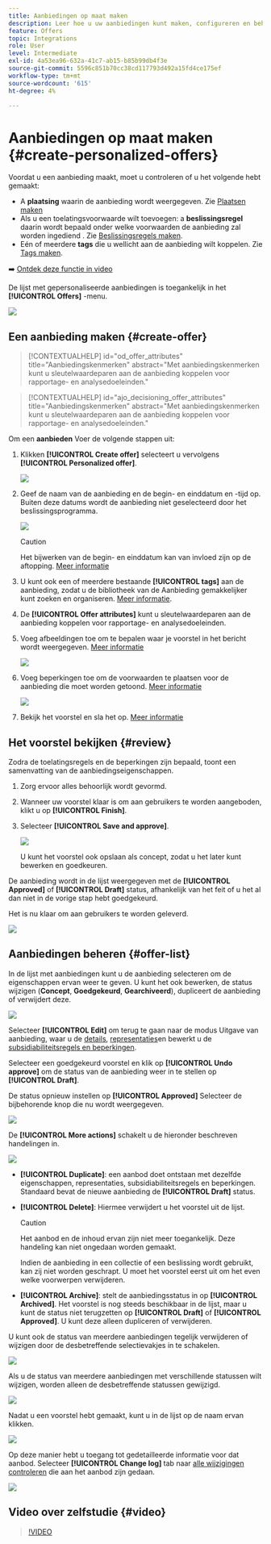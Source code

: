 ```yaml
---
title: Aanbiedingen op maat maken
description: Leer hoe u uw aanbiedingen kunt maken, configureren en beheren
feature: Offers
topic: Integrations
role: User
level: Intermediate
exl-id: 4a53ea96-632a-41c7-ab15-b85b99db4f3e
source-git-commit: 5596c851b70cc38cd117793d492a15fd4ce175ef
workflow-type: tm+mt
source-wordcount: '615'
ht-degree: 4%

---
```


# Aanbiedingen op maat maken {#create-personalized-offers}

Voordat u een aanbieding maakt, moet u controleren of u het volgende hebt gemaakt:

* A **plaatsing** waarin de aanbieding wordt weergegeven. Zie [Plaatsen maken](../offer-library/creating-placements.md)
* Als u een toelatingsvoorwaarde wilt toevoegen: a **beslissingsregel** daarin wordt bepaald onder welke voorwaarden de aanbieding zal worden ingediend . Zie [Beslissingsregels maken](../offer-library/creating-decision-rules.md).
* Eén of meerdere **tags** die u wellicht aan de aanbieding wilt koppelen. Zie [Tags maken](../offer-library/creating-tags.md).

➡️ [Ontdek deze functie in video](#video)

De lijst met gepersonaliseerde aanbiedingen is toegankelijk in het **[!UICONTROL Offers]** -menu.

![](../assets/offers_list.png)

## Een aanbieding maken {#create-offer}

>[!CONTEXTUALHELP]
>id="od_offer_attributes"
>title="Aanbiedingskenmerken"
>abstract="Met aanbiedingskenmerken kunt u sleutelwaardeparen aan de aanbieding koppelen voor rapportage- en analysedoeleinden."

>[!CONTEXTUALHELP]
>id="ajo_decisioning_offer_attributes"
>title="Aanbiedingskenmerken"
>abstract="Met aanbiedingskenmerken kunt u sleutelwaardeparen aan de aanbieding koppelen voor rapportage- en analysedoeleinden."

Om een **aanbieden** Voer de volgende stappen uit:

1. Klikken **[!UICONTROL Create offer]** selecteert u vervolgens **[!UICONTROL Personalized offer]**.

   ![](../assets/create_offer.png)

1. Geef de naam van de aanbieding en de begin- en einddatum en -tijd op. Buiten deze datums wordt de aanbieding niet geselecteerd door het beslissingsprogramma.

   ![](../assets/offer_details.png)

   >[!CAUTION]
   >
   >Het bijwerken van de begin- en einddatum kan van invloed zijn op de aftopping. [Meer informatie](add-constraints.md#capping-change-date)

1. U kunt ook een of meerdere bestaande **[!UICONTROL tags]** aan de aanbieding, zodat u de bibliotheek van de Aanbieding gemakkelijker kunt zoeken en organiseren. [Meer informatie](creating-tags.md).

1. De **[!UICONTROL Offer attributes]** kunt u sleutelwaardeparen aan de aanbieding koppelen voor rapportage- en analysedoeleinden.

1. Voeg afbeeldingen toe om te bepalen waar je voorstel in het bericht wordt weergegeven. [Meer informatie](add-representations.md)

   ![](../assets/channel-placement.png)

1. Voeg beperkingen toe om de voorwaarden te plaatsen voor de aanbieding die moet worden getoond. [Meer informatie](add-constraints.md)

   ![](../assets/offer-constraints-example.png)

1. Bekijk het voorstel en sla het op. [Meer informatie](#review)

## Het voorstel bekijken {#review}

Zodra de toelatingsregels en de beperkingen zijn bepaald, toont een samenvatting van de aanbiedingseigenschappen.

1. Zorg ervoor alles behoorlijk wordt gevormd.

1. Wanneer uw voorstel klaar is om aan gebruikers te worden aangeboden, klikt u op **[!UICONTROL Finish]**.

1. Selecteer **[!UICONTROL Save and approve]**.

   ![](../assets/offer_review.png)

   U kunt het voorstel ook opslaan als concept, zodat u het later kunt bewerken en goedkeuren.

De aanbieding wordt in de lijst weergegeven met de **[!UICONTROL Approved]** of **[!UICONTROL Draft]** status, afhankelijk van het feit of u het al dan niet in de vorige stap hebt goedgekeurd.

Het is nu klaar om aan gebruikers te worden geleverd.

![](../assets/offer_created.png)

## Aanbiedingen beheren {#offer-list}

In de lijst met aanbiedingen kunt u de aanbieding selecteren om de eigenschappen ervan weer te geven. U kunt het ook bewerken, de status wijzigen (**Concept**, **Goedgekeurd**, **Gearchiveerd**), dupliceert de aanbieding of verwijdert deze.

![](../assets/offer_created.png)

Selecteer **[!UICONTROL Edit]** om terug te gaan naar de modus Uitgave van aanbieding, waar u de [details](#create-offer), [representaties](#representations)en bewerkt u de [subsidiabiliteitsregels en beperkingen](#eligibility).

Selecteer een goedgekeurd voorstel en klik op **[!UICONTROL Undo approve]** om de status van de aanbieding weer in te stellen op **[!UICONTROL Draft]**.

De status opnieuw instellen op **[!UICONTROL Approved]** Selecteer de bijbehorende knop die nu wordt weergegeven.

![](../assets/offer_approve.png)

De **[!UICONTROL More actions]** schakelt u de hieronder beschreven handelingen in.

![](../assets/offer_more-actions.png)

* **[!UICONTROL Duplicate]**: een aanbod doet ontstaan met dezelfde eigenschappen, representaties, subsidiabiliteitsregels en beperkingen. Standaard bevat de nieuwe aanbieding de **[!UICONTROL Draft]** status.
* **[!UICONTROL Delete]**: Hiermee verwijdert u het voorstel uit de lijst.

   >[!CAUTION]
   >
   >Het aanbod en de inhoud ervan zijn niet meer toegankelijk. Deze handeling kan niet ongedaan worden gemaakt.
   >
   >Indien de aanbieding in een collectie of een beslissing wordt gebruikt, kan zij niet worden geschrapt. U moet het voorstel eerst uit om het even welke voorwerpen verwijderen.

* **[!UICONTROL Archive]**: stelt de aanbiedingsstatus in op **[!UICONTROL Archived]**. Het voorstel is nog steeds beschikbaar in de lijst, maar u kunt de status niet terugzetten op **[!UICONTROL Draft]** of **[!UICONTROL Approved]**. U kunt deze alleen dupliceren of verwijderen.

U kunt ook de status van meerdere aanbiedingen tegelijk verwijderen of wijzigen door de desbetreffende selectievakjes in te schakelen.

![](../assets/offer_multiple-selection.png)

Als u de status van meerdere aanbiedingen met verschillende statussen wilt wijzigen, worden alleen de desbetreffende statussen gewijzigd.

![](../assets/offer_change-status.png)

Nadat u een voorstel hebt gemaakt, kunt u in de lijst op de naam ervan klikken.

![](../assets/offer_click-name.png)

Op deze manier hebt u toegang tot gedetailleerde informatie voor dat aanbod. Selecteer **[!UICONTROL Change log]** tab naar [alle wijzigingen controleren](../get-started/user-interface.md#monitoring-changes) die aan het aanbod zijn gedaan.

![](../assets/offer_information.png)

## Video over zelfstudie {#video}

>[!VIDEO](https://video.tv.adobe.com/v/329375?quality=12)

